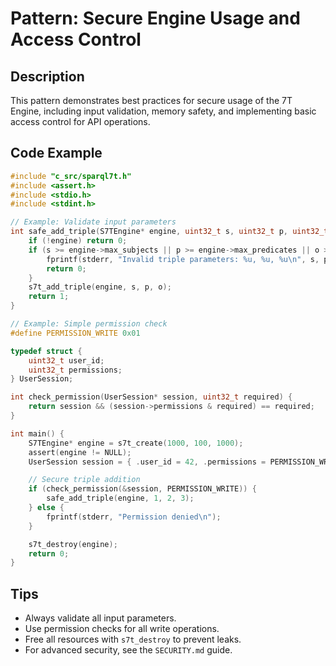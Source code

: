 # Pattern: Secure Engine Usage and Access Control

## Description
This pattern demonstrates best practices for secure usage of the 7T Engine, including input validation, memory safety, and implementing basic access control for API operations.

## Code Example
```c
#include "c_src/sparql7t.h"
#include <assert.h>
#include <stdio.h>
#include <stdint.h>

// Example: Validate input parameters
int safe_add_triple(S7TEngine* engine, uint32_t s, uint32_t p, uint32_t o) {
    if (!engine) return 0;
    if (s >= engine->max_subjects || p >= engine->max_predicates || o >= engine->max_objects) {
        fprintf(stderr, "Invalid triple parameters: %u, %u, %u\n", s, p, o);
        return 0;
    }
    s7t_add_triple(engine, s, p, o);
    return 1;
}

// Example: Simple permission check
#define PERMISSION_WRITE 0x01

typedef struct {
    uint32_t user_id;
    uint32_t permissions;
} UserSession;

int check_permission(UserSession* session, uint32_t required) {
    return session && (session->permissions & required) == required;
}

int main() {
    S7TEngine* engine = s7t_create(1000, 100, 1000);
    assert(engine != NULL);
    UserSession session = { .user_id = 42, .permissions = PERMISSION_WRITE };

    // Secure triple addition
    if (check_permission(&session, PERMISSION_WRITE)) {
        safe_add_triple(engine, 1, 2, 3);
    } else {
        fprintf(stderr, "Permission denied\n");
    }

    s7t_destroy(engine);
    return 0;
}
```

## Tips
- Always validate all input parameters.
- Use permission checks for all write operations.
- Free all resources with `s7t_destroy` to prevent leaks.
- For advanced security, see the `SECURITY.md` guide. 